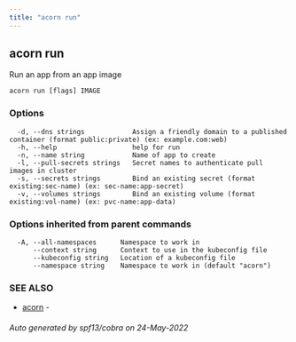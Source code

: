 ```yaml
---
title: "acorn run"
---
```

## acorn run

Run an app from an app image

```
acorn run [flags] IMAGE
```

### Options

```
  -d, --dns strings            Assign a friendly domain to a published container (format public:private) (ex: example.com:web)
  -h, --help                   help for run
  -n, --name string            Name of app to create
  -l, --pull-secrets strings   Secret names to authenticate pull images in cluster
  -s, --secrets strings        Bind an existing secret (format existing:sec-name) (ex: sec-name:app-secret)
  -v, --volumes strings        Bind an existing volume (format existing:vol-name) (ex: pvc-name:app-data)
```

### Options inherited from parent commands

```
  -A, --all-namespaces      Namespace to work in
      --context string      Context to use in the kubeconfig file
      --kubeconfig string   Location of a kubeconfig file
      --namespace string    Namespace to work in (default "acorn")
```

### SEE ALSO

* [acorn](acorn.md)	 - 

###### Auto generated by spf13/cobra on 24-May-2022
